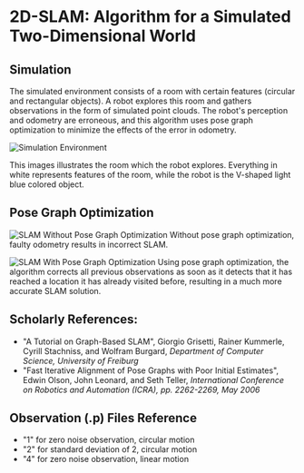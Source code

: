 
# 2D-SLAM: Algorithm for a Simulated Two-Dimensional World

## Simulation
The simulated environment consists of a room with certain features (circular and rectangular objects). A robot explores this room and gathers observations in the form of simulated point clouds. The robot's perception and odometry are erroneous, and this algorithm uses pose graph optimization to minimize the effects of the error in odometry.

![Simulation Environment](https://user-images.githubusercontent.com/47930459/119280152-067ee980-bbfe-11eb-88f2-f6e995ddd6ab.jpg)

This images illustrates the room which the robot explores. Everything in white represents features of the room, while the robot is the V-shaped light blue colored object.

## Pose Graph Optimization
![SLAM Without Pose Graph Optimization](https://user-images.githubusercontent.com/47930459/119280336-f6b3d500-bbfe-11eb-9cbb-31e903d8b8cb.jpg)
Without pose graph optimization, faulty odometry results in incorrect SLAM.






![SLAM With Pose Graph Optimization](https://user-images.githubusercontent.com/47930459/119280357-092e0e80-bbff-11eb-946f-888204d67bf6.jpg)
Using pose graph optimization, the algorithm corrects all previous observations as soon as it detects that it has reached a location it has already visited before, resulting in a much more accurate SLAM solution.

## Scholarly References:
- "A Tutorial on Graph-Based SLAM", Giorgio Grisetti, Rainer Kummerle, Cyrill Stachniss, and Wolfram Burgard, _Department of Computer Science, University of Freiburg_
- "Fast Iterative Alignment of Pose Graphs with Poor Initial Estimates", Edwin Olson, John Leonard, and Seth Teller, _International Conference on Robotics and Automation (ICRA), pp. 2262-2269, May 2006_

## Observation (.p) Files Reference

- "1" for zero noise observation, circular motion
- "2" for standard deviation of 2, circular motion
- "4" for zero noise observation, linear motion
